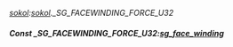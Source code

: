 _[sokol](../../modules/sokol/sokol-module.md):[sokol](../../modules/sokol/sokol-module.md).\_SG\_FACEWINDING\_FORCE\_U32_
##### Const \_SG\_FACEWINDING\_FORCE\_U32:[sg_face_winding](../../modules/sokol/sokol-sg_face_winding.md)
